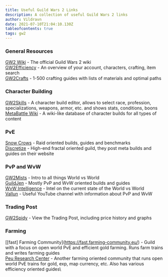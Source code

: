 ```yaml
---
title: Useful Guild Wars 2 Links
description: A collection of useful Guild Wars 2 links
author: Vildravn
date: 2021-07-10T21:04:10.130Z
tableofcontents: true
tags: gw2
---
```

### General Resources

[GW2 Wiki](https://wiki.guildwars2.com) - The official Guild Wars 2 wiki[\
GW2Efficiency](https://gw2efficiency.com/) - An overview of your account, characters, crafting, item search[\
GW2Crafts](https://gw2crafts.net/) - 1-500 crafting guides with lists of materials and optimal paths

### Character Building

[GW2Skills](http://en.gw2skills.net/editor/) - A character build editor, allows to select race, profession, specializations, weapons, armor, etc. and shows stats, conditions, boons[\
MetaBattle Wiki](https://metabattle.com/wiki/MetaBattle_Wiki) - A wiki-like database of character builds for all types of content

### PvE

[Snow Crows](https://snowcrows.com/) - Raid oriented builds, guides and benchmarks[\
Discretize](https://discretize.eu/) - High-end fractal oriented guild, they post meta builds and guides on their website

### PvP and WvW

[GW2Mists](https://gw2mists.com/) - Intro to all things World vs World[\
GuildJen](https://guildjen.com/) - Mostly PvP and WvW oriented builds and guides[\
WvW Intelligence](https://wvwintel.com/) - Intel on the current state of the World vs World[\
Vallun](https://www.youtube.com/channel/UCgcDJ60QOCj3GjHui8Ws0cg) - Useful YouTube channel with information about PvP and WvW

### Trading Post

[GW2Spidy](https://www.gw2spidy.com/) - View the Trading Post, including price history and graphs

### Farming

[\[fast] Farming Community](https://fast.farming-community.eu/) - Guild with a focus on open world PvE and efficient gold farming. Runs farm trains and writes farming guides[\
Peu Research Center](https://www.peuresearchcenter.com/index.html) - Another farming oriented community that runs open world PvE trains for gold, exp, map currency, etc. Also has various efficiency oriented guides\